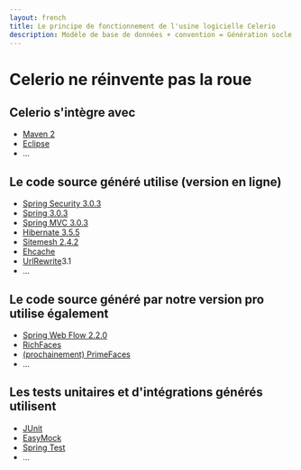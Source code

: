 ```yaml
---
layout: french
title: Le principe de fonctionnement de l'usine logicielle Celerio
description: Modèle de base de données + convention = Génération socle technique 
---
```


# Celerio ne réinvente pas la roue
## Celerio s'intègre avec

* <a rel="nofollow"  href="http://maven.apache.org/">Maven 2</a>
* <a rel="nofollow"  href="http://www.eclipse.org/">Eclipse</a>
* ...


## Le code source généré utilise (version en ligne)

* <a rel="nofollow"  href="http://static.springsource.org/spring-security/site/">Spring Security 3.0.3</a>
* <a rel="nofollow"  href="http://www.springframework.org/">Spring 3.0.3</a>
* <a rel="nofollow"  href="http://www.springframework.org/">Spring MVC 3.0.3</a>
* <a rel="nofollow"  href="http://www.hibernate.org">Hibernate 3.5.5</a>
* <a rel="nofollow"  href="http://www.opensymphony.com/sitemesh/">Sitemesh 2.4.2</a>
* <a rel="nofollow"  href="http://ehcache.sourceforge.net/">Ehcache</a>
* <a rel="nofollow"  href="http://tuckey.org/urlrewrite/">UrlRewrite</a>3.1
* ...


## Le code source généré par notre version pro utilise également

* <a rel="nofollow"  href="http://www.springsource.org/documentation#webflow">Spring Web Flow 2.2.0</a>
* <a rel="nofollow"  href="http://www.jboss.org/richfaces">RichFaces</a>
* <a rel="nofollow"  href="http://www.primefaces.org/">(prochainement) PrimeFaces</a>
* ...


## Les tests unitaires et d'intégrations générés utilisent

* <a rel="nofollow"  href="http://www.junit.org/">JUnit</a>
* <a rel="nofollow"  href="http://www.easymock.org/">EasyMock</a>
* <a rel="nofollow"  href="http://static.springsource.org/spring/docs/3.0.x/spring-framework-reference/html/testing.html">Spring Test</a>
* ...

